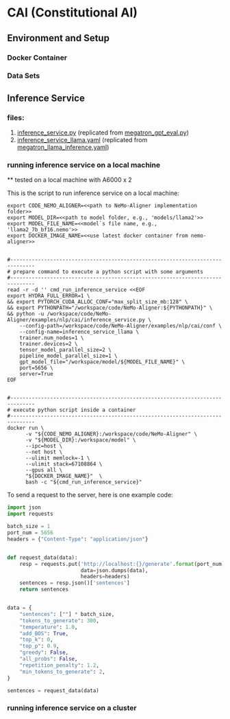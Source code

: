 # CAI (Constitutional AI)

## Environment and Setup
### Docker Container

### Data Sets

## Inference Service
### files:
1. [inference_service.py](inference_service.py) (replicated from [megatron_gpt_eval.py](https://github.com/NVIDIA/NeMo/blob/main/examples/nlp/language_modeling/megatron_gpt_eval.py))
2. [inference_service_llama.yaml](conf/inference_service_llama.yaml) (replicated from [megatron_llama_inference.yaml](https://github.com/NVIDIA/NeMo/blob/main/examples/nlp/language_modeling/conf/megatron_llama_inference.yaml)) 

### running inference service on a local machine
** tested on a local machine with  A6000 x 2

This is the script to run inference service on a local machine:
```batch
export CODE_NEMO_ALIGNER=<<path to NeMo-Aligner implementation folder>>
export MODEL_DIR=<<path to model folder, e.g., 'models/llama2'>>
export MODEL_FILE_NAME=<<model`s file name, e.g., 'llama2_7b_bf16.nemo'>>
export DOCKER_IMAGE_NAME=<<use latest docker container from nemo-aligner>>


#------------------------------------------------------------------------------
# prepare command to execute a python script with some arguments
#------------------------------------------------------------------------------
read -r -d '' cmd_run_inference_service <<EOF
export HYDRA_FULL_ERROR=1 \
&& export PYTORCH_CUDA_ALLOC_CONF="max_split_size_mb:128" \
&& export PYTHONPATH="/workspace/code/NeMo-Aligner:${PYTHONPATH}" \
&& python -u /workspace/code/NeMo-Aligner/examples/nlp/cai/inference_service.py \
    --config-path=/workspace/code/NeMo-Aligner/examples/nlp/cai/conf \
    --config-name=inference_service_llama \
    trainer.num_nodes=1 \
    trainer.devices=2 \
    tensor_model_parallel_size=2 \
    pipeline_model_parallel_size=1 \
    gpt_model_file="/workspace/model/${MODEL_FILE_NAME}" \
	port=5656 \
	server=True
EOF


#------------------------------------------------------------------------------
# execute python script inside a container
#------------------------------------------------------------------------------
docker run \
      -v "${CODE_NEMO_ALIGNER}:/workspace/code/NeMo-Aligner" \
      -v "${MODEL_DIR}:/workspace/model" \
      --ipc=host \
      --net host \
      --ulimit memlock=-1 \
      --ulimit stack=67108864 \
      --gpus all \
      "${DOCKER_IMAGE_NAME}"  \
      bash -c "${cmd_run_inference_service}"
```

To send a request to the server, here is one example code:
```python
import json
import requests

batch_size = 1
port_num = 5656
headers = {"Content-Type": "application/json"}


def request_data(data):
    resp = requests.put('http://localhost:{}/generate'.format(port_num),
                        data=json.dumps(data),
                        headers=headers)
    sentences = resp.json()['sentences']
    return sentences


data = {
    "sentences": [""] * batch_size,
    "tokens_to_generate": 300,
    "temperature": 1.0,
    "add_BOS": True,
    "top_k": 0,
    "top_p": 0.9,
    "greedy": False,
    "all_probs": False,
    "repetition_penalty": 1.2,
    "min_tokens_to_generate": 2,
}

sentences = request_data(data)
```

### running inference service on a cluster
